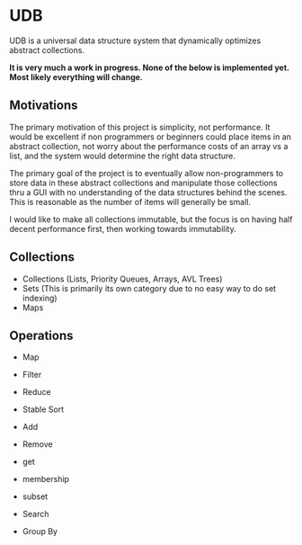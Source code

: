 # UDB
UDB is a universal data structure system that dynamically optimizes abstract collections. 

**It is very much a work in progress. None of the below is implemented yet. Most likely everything will change.**

## Motivations
The primary motivation of this project is simplicity, not performance. It would be excellent if non programmers or beginners could place items in an abstract collection, not worry about the performance costs of an array vs a list, and the system would determine the right data structure. 

The primary goal of the project is to eventually allow non-programmers to store data in these abstract collections and manipulate those collections thru a GUI with no understanding of the data structures behind the scenes. This is reasonable as the number of items will generally be small. 
 
I would like to make all collections immutable, but the focus is on having half decent performance first, then working towards immutability. 

## Collections

- Collections (Lists, Priority Queues, Arrays, AVL Trees)
- Sets (This is primarily its own category due to no easy way to do set indexing)
- Maps

## Operations

- Map 
- Filter
- Reduce
- Stable Sort
- Add
- Remove
- get
- membership
- subset

- Search
- Group By